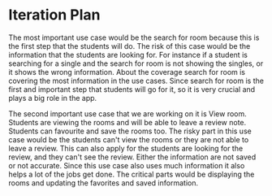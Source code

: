 # Iteration Plan

The most important use case would be the search for room because this is the first step that the students will do.
The risk of this case would be the information that the students are looking for. For instance if a student is searching for a single
and the search for room is not showing the singles, or it shows the wrong information. About the coverage search for room is covering the most information 
in the use cases. Since search for room is the first and important step that students will go for it, so it is very crucial and plays a big role in the app. 

The second important use case that we are working on it is View room. Students are viewing the rooms and will be able to leave a review note.
Students can favourite and save the rooms too. The risky part in this use case would be the students can't view the rooms or they are not able to leave a review.
This can also apply for the students are looking for the review, and they can't see the review. Either the information are not saved or not accurate. 
Since this use case also uses much information it also helps a lot of the jobs get done. The critical parts would be displaying the rooms 
and updating the favorites and saved information. 
